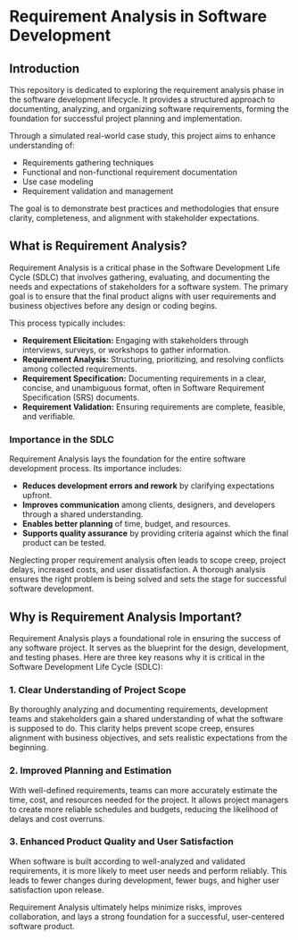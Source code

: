 # Requirement Analysis in Software Development

## Introduction

This repository is dedicated to exploring the requirement analysis phase in the software development lifecycle. It provides a structured approach to documenting, analyzing, and organizing software requirements, forming the foundation for successful project planning and implementation.

Through a simulated real-world case study, this project aims to enhance understanding of:
- Requirements gathering techniques
- Functional and non-functional requirement documentation
- Use case modeling
- Requirement validation and management

The goal is to demonstrate best practices and methodologies that ensure clarity, completeness, and alignment with stakeholder expectations.

## What is Requirement Analysis?

Requirement Analysis is a critical phase in the Software Development Life Cycle (SDLC) that involves gathering, evaluating, and documenting the needs and expectations of stakeholders for a software system. The primary goal is to ensure that the final product aligns with user requirements and business objectives before any design or coding begins.

This process typically includes:
- **Requirement Elicitation:** Engaging with stakeholders through interviews, surveys, or workshops to gather information.
- **Requirement Analysis:** Structuring, prioritizing, and resolving conflicts among collected requirements.
- **Requirement Specification:** Documenting requirements in a clear, concise, and unambiguous format, often in Software Requirement Specification (SRS) documents.
- **Requirement Validation:** Ensuring requirements are complete, feasible, and verifiable.

### Importance in the SDLC

Requirement Analysis lays the foundation for the entire software development process. Its importance includes:
- **Reduces development errors and rework** by clarifying expectations upfront.
- **Improves communication** among clients, designers, and developers through a shared understanding.
- **Enables better planning** of time, budget, and resources.
- **Supports quality assurance** by providing criteria against which the final product can be tested.

Neglecting proper requirement analysis often leads to scope creep, project delays, increased costs, and user dissatisfaction. A thorough analysis ensures the right problem is being solved and sets the stage for successful software development.

## Why is Requirement Analysis Important?

Requirement Analysis plays a foundational role in ensuring the success of any software project. It serves as the blueprint for the design, development, and testing phases. Here are three key reasons why it is critical in the Software Development Life Cycle (SDLC):

### 1. Clear Understanding of Project Scope

By thoroughly analyzing and documenting requirements, development teams and stakeholders gain a shared understanding of what the software is supposed to do. This clarity helps prevent scope creep, ensures alignment with business objectives, and sets realistic expectations from the beginning.

### 2. Improved Planning and Estimation

With well-defined requirements, teams can more accurately estimate the time, cost, and resources needed for the project. It allows project managers to create more reliable schedules and budgets, reducing the likelihood of delays and cost overruns.

### 3. Enhanced Product Quality and User Satisfaction

When software is built according to well-analyzed and validated requirements, it is more likely to meet user needs and perform reliably. This leads to fewer changes during development, fewer bugs, and higher user satisfaction upon release.

Requirement Analysis ultimately helps minimize risks, improves collaboration, and lays a strong foundation for a successful, user-centered software product.


